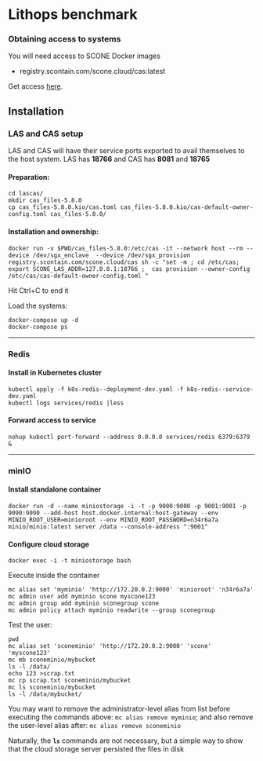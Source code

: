 # Lithops benchmark

### Obtaining access to systems
You will need access to SCONE Docker images

- registry.scontain.com/scone.cloud/cas:latest


Get access [here](https://sconedocs.github.io/registry/ "SCONE access").

## Installation

### LAS and CAS setup

LAS and CAS will have their service ports exported to avail themselves to the host system.
LAS has **18766** and CAS has **8081** and **18765**

#### Preparation:

`cd lascas/`
<br>
`mkdir cas_files-5.8.0`
<br>
`cp cas_files-5.8.0.kio/cas.toml cas_files-5.8.0.kio/cas-default-owner-config.toml cas_files-5.8.0/`

#### Installation and ownership:

`docker run -v $PWD/cas_files-5.8.0:/etc/cas -it --network host --rm --device /dev/sgx_enclave  --device /dev/sgx_provision  registry.scontain.com/scone.cloud/cas sh -c "set -m ; cd /etc/cas; export SCONE_LAS_ADDR=127.0.0.1:18766 ;  cas provision --owner-config /etc/cas/cas-default-owner-config.toml "`

Hit Ctrl+C to end it

Load the systems:

`docker-compose up -d`
<br>
`docker-compose ps`

---

### Redis

#### Install in Kubernetes cluster

`kubectl apply -f k8s-redis--deployment-dev.yaml -f k8s-redis--service-dev.yaml`
<br>
`kubectl logs services/redis |less`

#### Forward access to service

`nohup kubectl port-forward --address 0.0.0.0 services/redis 6379:6379 &`

---

### minIO

#### Install standalone container

`docker run -d --name miniostorage -i -t -p 9000:9000 -p 9001:9001 -p 9090:9090 --add-host host.docker.internal:host-gateway --env MINIO_ROOT_USER=minioroot --env MINIO_ROOT_PASSWORD=n34r6a7a minio/minio:latest server /data --console-address ":9001"`

#### Configure cloud storage

`docker exec -i -t miniostorage bash`

Execute inside the container

`mc alias set 'myminio' 'http://172.20.0.2:9000' 'minioroot' 'n34r6a7a'`
<br>
`mc admin user add myminio scone myscone123`
<br>
`mc admin group add myminio sconegroup scone`
<br>
`mc admin policy attach myminio readwrite --group sconegroup`

Test the user:

`pwd`
<br>
`mc alias set 'sconeminio' 'http://172.20.0.2:9000' 'scone' 'myscone123'`
<br>
`mc mb sconeminio/mybucket`
<br>
`ls -l /data/`
<br>
`echo 123 >scrap.txt`
<br>
`mc cp scrap.txt sconeminio/mybucket`
<br>
`mc ls sconeminio/mybucket`
<br>
`ls -l /data/mybucket/`

You may want to remove the administrator-level alias from list before executing the commands above: `mc alias remove myminio`; and also remove the user-level alias after: `mc alias remove sconeminio`

Naturally, the **`ls`** commands are not necessary, but a simple way to show that the cloud storage server persisted the files in disk

